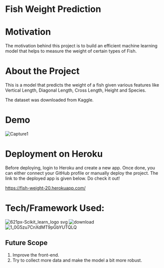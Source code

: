 # Fish Weight Prediction


# Motivation
The motivation behind this project is to build an efficient machine learning model that helps to measure the weight of certain types of Fish.

# About the Project
This is a model that predicts the weight of a fish given various features like Vertical Length, Diagonal Length, Cross Length, Height and Species. 

The dataset was downloaded from Kaggle.

# Demo
![Capture1](https://user-images.githubusercontent.com/66258607/109377607-5d706d80-78f2-11eb-8eb8-20563526eb6c.PNG)

# Deployment on Heroku
Before deploying, login to Heroku and create a new app. Once done, you can either connect your GitHub profile or manually deploy
the project.
The link to the deployed app is given below. Do check it out!

https://fish-weight-20.herokuapp.com/

# Tech/Framework Used:
![621px-Scikit_learn_logo svg](https://user-images.githubusercontent.com/66258607/108722808-8d61ee80-7549-11eb-8aa6-5dbda723dc1d.png)
![download](https://user-images.githubusercontent.com/66258607/108722965-b71b1580-7549-11eb-9e14-1816a16ee812.png)
![1_0G5zu7CnXdMT9pGbYUTQLQ](https://user-images.githubusercontent.com/66258607/108723090-e16cd300-7549-11eb-9c31-a57401b5acec.png)

## Future Scope
1. Improve the front-end.
2. Try to collect more data and make the model a bit more robust.



